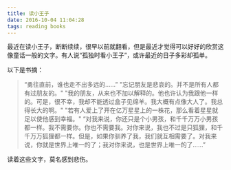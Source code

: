 ```yaml
---
title: 读小王子
date: 2016-10-04 11:04:28
tags: reading books
---
```

最近在读小王子，断断续续，很早以前就翻看，但是最近才觉得可以好好的欣赏这像童话一般的文字。有人说“孤独时看小王子”，或许最近的日子多彩却孤单。
<!--more-->
以下是书摘：
> “勇往直前，谁也走不出多远的……”
> "忘记朋友是悲哀的。并不是所有人都有过朋友的。"
> "我的朋友，从来也不加以解释的。他也许认为我跟他一样的。可是，很不幸，我却不能透过盒子见绵羊。我大概有点像大人了。我总得长大的啊。"
> "若有人爱上了开在亿万星星上的一株花，那么看着星星就足以使他感到幸福。"
> “对我来说，你还只是个小男孩，和千千万万小男孩都一样。我不需要你。你也不需要我。对你来说，我也不过是只狐狸，和千千万万狐狸都一样。但是，如果你驯养了我，我们就互相需要了。对我来说，你就是世界上唯一的了；我对你来说，也是世界上唯一的了……”

读着这些文字，莫名感到悲伤。